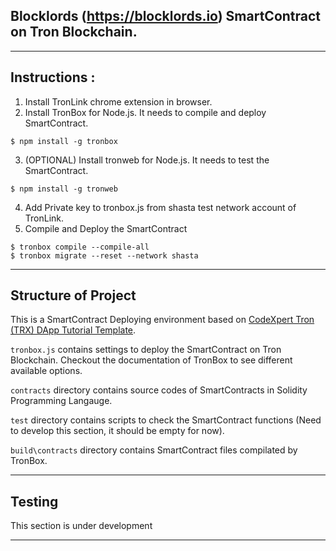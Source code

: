 ## Blocklords (https://blocklords.io) SmartContract on Tron Blockchain.

------------------------

## Instructions :

1. Install TronLink chrome extension in browser.
2. Install TronBox for Node.js. It needs to compile and deploy SmartContract.
```
$ npm install -g tronbox
```
3. (OPTIONAL) Install tronweb for Node.js. It needs to test the SmartContract.
```
$ npm install -g tronweb
```
4. Add Private key to tronbox.js from shasta test network account of TronLink.
5. Compile and Deploy the SmartContract
```
$ tronbox compile --compile-all
$ tronbox migrate --reset --network shasta
```

--------------------------

## Structure of Project

This is a SmartContract Deploying environment based on [CodeXpert Tron (TRX) DApp Tutorial Template](https://github.com/ThisIsCodeXpert/CodeXpert-Tron-DApp-Template).

`tronbox.js` contains settings to deploy the SmartContract on Tron Blockchain. Checkout the documentation of TronBox to see different available options.

`contracts` directory contains source codes of SmartContracts in Solidity Programming Langauge.

`test` directory contains scripts to check the SmartContract functions (Need to develop this section, it should be empty for now).

`build\contracts` directory contains SmartContract files compilated by TronBox.


------------------------

## Testing

This section is under development

------------------------
